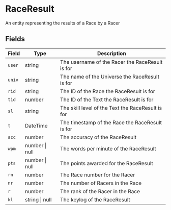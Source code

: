 # RaceResult

An entity representing the results of a Race by a Racer

## Fields

| Field  | Type           | Description                                       |
|--------|----------------|---------------------------------------------------|
| `user` | string         | The username of the Racer the RaceResult is for   |
| `univ` | string         | The name of the Universe the RaceResult is for    |
| `rid`  | string         | The ID of the Race the RaceResult is for          |
| `tid`  | number         | The ID of the Text the RaceResult is for          |
| `sl`   | string         | The skill level of the Text the RaceResult is for |
| `t`    | DateTime       | The timestamp of the Race the RaceResult is for   |
| `acc`  | number         | The accuracy of the RaceResult                    |
| `wpm`  | number \| null | The words per minute of the RaceResult            |
| `pts`  | number \| null | The points awarded for the RaceResult             |
| `rn`   | number         | The Race number for the Racer                     |
| `nr`   | number         | The number of Racers in the Race                  |
| `r`    | number         | The rank of the Racer in the Race                 |
| `kl`   | string \| null | The keylog of the RaceResult                      |